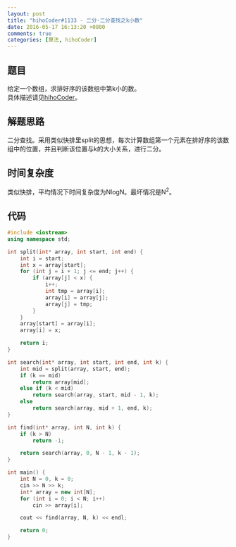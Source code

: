 ```yaml
---
layout: post
title: "hihoCoder#1133 - 二分·二分查找之k小数"
date: 2016-05-17 16:13:20 +0800
comments: true
categories: [算法, hihoCoder]
---
```


## 题目
给定一个数组，求排好序的该数组中第k小的数。  
具体描述请见[hihoCoder](http://hihocoder.com/problemset/problem/1133)。
<!--more-->
## 解题思路
二分查找。采用类似快排里split的思想，每次计算数组第一个元素在排好序的该数组中的位置，并且判断该位置与k的大小关系，进行二分。
## 时间复杂度
类似快排，平均情况下时间复杂度为NlogN。最坏情况是N<sup>2</sup>。
## 代码
```c++
#include <iostream>
using namespace std;

int split(int* array, int start, int end) {
	int i = start;
	int x = array[start];
	for (int j = i + 1; j <= end; j++) {
		if (array[j] < x) {
			i++;
			int tmp = array[i];
			array[i] = array[j];
			array[j] = tmp;
		}
	}
	array[start] = array[i];
	array[i] = x;

	return i;
}

int search(int* array, int start, int end, int k) {
	int mid = split(array, start, end);
	if (k == mid)
		return array[mid];
	else if (k < mid)
		return search(array, start, mid - 1, k);
	else
		return search(array, mid + 1, end, k);
}

int find(int* array, int N, int k) {
	if (k > N)
		return -1;

	return search(array, 0, N - 1, k - 1);
}

int main() {
	int N = 0, k = 0;
	cin >> N >> k;
	int* array = new int[N];
	for (int i = 0; i < N; i++)
		cin >> array[i];

	cout << find(array, N, k) << endl;

	return 0;
}
```